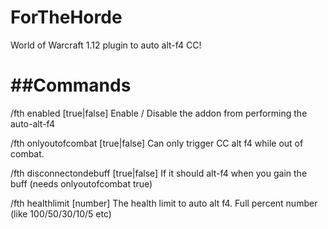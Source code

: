 ForTheHorde
===========

World of Warcraft 1.12 plugin to auto alt-f4 CC!

##Commands
===========
/fth enabled [true|false]
Enable / Disable the addon from performing the auto-alt-f4

/fth onlyoutofcombat [true|false]
Can only trigger CC alt f4 while out of combat.

/fth disconnectondebuff [true|false]
If it should alt-f4 when you gain the buff (needs onlyoutofcombat true)

/fth healthlimit [number]
The health limit to auto alt f4. Full percent number (like 100/50/30/10/5 etc)